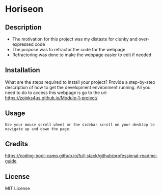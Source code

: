 # Horiseon

## Description


- The motivation for this project was my distaste for clunky and over-expressed code
- The purpose was to refractor the code for the webpage 
- Refractoring was done to make the webpage easier to edit if needed


## Installation

What are the steps required to install your project? Provide a step-by-step description of how to get the development environment running.
All you need to do to access this webpage is go to the url: https://zoinks4us.github.io/Module-1-project/

## Usage

    Use your mouse scroll wheel or the sidebar scroll on your desktop to navigate up and down the page.

## Credits

https://coding-boot-camp.github.io/full-stack/github/professional-readme-guide

## License

MIT License
